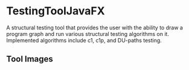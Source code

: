 # TestingToolJavaFX
A structural testing tool that provides the user with the ability to draw a program graph and run various structural testing algorithms on it. 
Implemented algorithms include c1, c1p, and DU-paths testing.

## Tool Images
